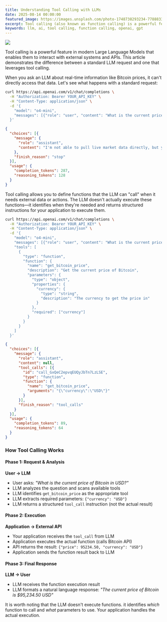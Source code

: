 ```yaml
---
title: Understanding Tool Calling with LLMs
date: 2025-08-14 00:00:00
featured_image: https://images.unsplash.com/photo-1748738293234-7788833c7578?q=90&fm=jpg&w=1000&fit=max
excerpt: Tool calling (also known as function calling) is a powerful feature in modern Large Language Models that enables them to interact with external systems and APIs.
keywords: llm, ai, tool calling, function calling, openai, gpt
---
```


![](https://images.unsplash.com/photo-1748738293234-7788833c7578?q=90&fm=jpg&w=1000&fit=max)

Tool calling is a powerful feature in modern Large Language Models that enables them to interact with external systems and APIs. This article demonstrates the difference between a standard LLM request and one that leverages tool calling.

When you ask an LLM about real-time information like Bitcoin prices, it can't directly access that data. Let's see what happens with a standard request:

```bash
curl https://api.openai.com/v1/chat/completions \
  -H "Authorization: Bearer YOUR_API_KEY" \
  -H "Content-Type: application/json" \
  -d '{
    "model": "o4-mini",
    "messages": [{"role": "user", "content": "What is the current price of Bitcoin in USD?"}]
  }'
```

```json
{
  "choices": [{
    "message": {
      "role": "assistant",
      "content": "I'm not able to pull live market data directly, but you can check Bitcoin's real-time USD price on any major exchange or data provider..."
    },
    "finish_reason": "stop"
  }],
  "usage": {
    "completion_tokens": 287,
    "reasoning_tokens": 128
  }
}
```

Tool calling allows you to define functions that the LLM can "call" when it needs external data or actions. The LLM doesn't actually execute these functions—it identifies when they're needed and returns structured instructions for your application to execute them.

```bash
curl https://api.openai.com/v1/chat/completions \
  -H "Authorization: Bearer YOUR_API_KEY" \
  -H "Content-Type: application/json" \
  -d '{
    "model": "o4-mini",
    "messages": [{"role": "user", "content": "What is the current price of Bitcoin in USD?"}],
    "tools": [
      {
        "type": "function",
        "function": {
          "name": "get_bitcoin_price",
          "description": "Get the current price of Bitcoin",
          "parameters": {
            "type": "object",
            "properties": {
              "currency": {
                "type": "string",
                "description": "The currency to get the price in"
              }
            },
            "required": ["currency"]
          }
        }
      }
    ]
  }'
```

```json
{
  "choices": [{
    "message": {
      "role": "assistant",
      "content": null,
      "tool_calls": [{
        "id": "call_GxQeC2epvqEUQyJbTn7LzLSE",
        "type": "function",
        "function": {
          "name": "get_bitcoin_price",
          "arguments": "{\"currency\":\"USD\"}"
        }
      }],
      "finish_reason": "tool_calls"
    }
  }],
  "usage": {
    "completion_tokens": 89,
    "reasoning_tokens": 64
  }
}
```

### How Tool Calling Works

#### Phase 1: Request & Analysis

**User → LLM**
- User asks: *"What is the current price of Bitcoin in USD?"*
- LLM analyzes the question and scans available tools
- LLM identifies `get_bitcoin_price` as the appropriate tool
- LLM extracts required parameters: `{"currency": "USD"}`
- LLM returns a structured `tool_call` instruction (not the actual result)

#### Phase 2: Execution

**Application → External API**
- Your application receives the `tool_call` from LLM
- Application executes the actual function (calls Bitcoin API)
- API returns the result: `{"price": 95234.50, "currency": "USD"}`
- Application sends the function result back to LLM

#### Phase 3: Final Response

**LLM → User**
- LLM receives the function execution result
- LLM formats a natural language response: *"The current price of Bitcoin is $95,234.50 USD"*

It is worth noting that the LLM doesn't execute functions. it identifies *which* function to call and *what* parameters to use. Your application handles the actual execution.
